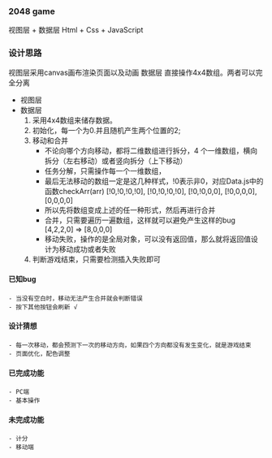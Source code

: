 ### 2048 game
视图层 + 数据层
Html + Css + JavaScript
### 设计思路
视图层采用canvas画布渲染页面以及动画
数据层 直接操作4x4数组。两者可以完全分离

- 视图层
- 数据层
    1. 采用4x4数组来储存数据。
    2. 初始化，每一个为0.并且随机产生两个位置的2;
    3. 移动和合并
        - 不论向哪个方向移动，都将二维数组进行拆分，4 个一维数组，横向拆分（左右移动）或者竖向拆分（上下移动）
        - 任务分解，只需操作每一个一维数组，
        - 最后无法移动的数组一定是这几种样式，!0表示非0，对应Data.js中的函数checkArr(arr)
            [!0,!0,!0,!0],
            [!0,!0,!0,!0],
            [!0,!0,0,0],
            [!0,0,0,0],
            [0,0,0,0]
        - 所以先将数组变成上述的任一种形式，然后再进行合并
        - 合并，只需要遍历一遍数组，这样就可以避免产生这样的bug [4,2,2,0] => [8,0,0,0]
        - 移动失败，操作的是全局对象，可以没有返回值，那么就将返回值设计为移动成功或者失败
    4. 判断游戏结束，只需要检测插入失败即可
#### 已知bug
    - 当没有空白时，移动无法产生合并就会判断错误
    - 按下其他按钮会刷新 √
#### 设计猜想
    - 每一次移动，都会预测下一次的移动方向，如果四个方向都没有发生变化，就是游戏结束
    - 页面优化，配色调整
#### 已完成功能
    - PC端
    - 基本操作
#### 未完成功能
    - 计分
    - 移动端
